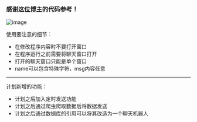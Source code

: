 ### 感谢[这位博主](https://blog.51cto.com/14510351/2484376)的代码参考！
![image](https://pic2.zhimg.com/80/v2-68c79ea2d95538ecc8fd61b95a2273bd_1440w.jpg)


使用要注意的细节：

* 在修改程序内容时不要打开窗口
* 在程序运行之前需要将聊天窗口打开
* 打开的聊天窗口只能是单个窗口
* name可以包含特殊字符，msg内容任意

-------------------

计划新增的功能：

* 计划之后加入定时发送功能
* 计划之后通过爬虫爬取数据后将数据发送
* 计划之后通过数据库的引用可以将其改造为一个聊天机器人

